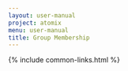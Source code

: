 ```yaml
---
layout: user-manual
project: atomix
menu: user-manual
title: Group Membership
---
```


{% include common-links.html %}

